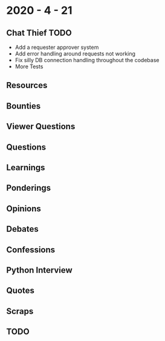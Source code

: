 # 2020 - 4 - 21

## Chat Thief TODO

- Add a requester approver system
- Add error handling around requests not working
- Fix silly DB connection handling throughout the codebase
- More Tests

## Resources

## Bounties

## Viewer Questions

## Questions

## Learnings

## Ponderings

## Opinions

## Debates

## Confessions

## Python Interview

## Quotes

## Scraps

## TODO
